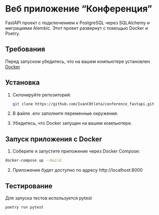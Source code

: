 # Веб приложение “Конференция”

FastAPI проект с подключением к PostgreSQL через SQLAlchemy и миграциями Alembic. Этот проект развернут с помощью Docker и Poetry.

## Требования

Перед запуском убедитесь, что на вашем компьютере установлен [Docker](https://www.docker.com/)

## Установка

1. Склонируйте репозиторий:
   ```bash
   git clone https://github.com/IvanC0tleta/conference_fastapi.git
   ```
   
2. В файле .env заполните переменные окружения.

3. Убедитесь, что Docker запущен на вашем компьютере.

## Запуск приложения с Docker
1. Соберите и запустите приложение через Docker Compose:
  ```bash
  docker-compose up --build
  ```
2. Приложение будет доступно по адресу http://localhost:8000

## Тестирование 
Для запуска тестов используется pytest
  ```bash
  poetry run pytest
  ```
